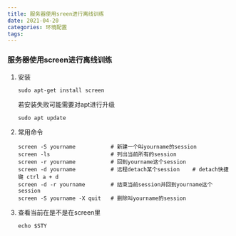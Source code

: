 ```yaml
---
title: 服务器使用sreen进行离线训练
date: 2021-04-20
categories: 环境配置
tags:
---
```

### 服务器使用screen进行离线训练
1. 安装
    ```
    sudo apt-get install screen
    ```
    若安装失败可能需要对apt进行升级
    ```
    sudo apt update
    ```
2. 常用命令
    ```
    screen -S yourname           # 新建一个叫yourname的session
    screen -ls                   # 列出当前所有的session
    screen -r yourname           # 回到yourname这个session
    screen -d yourname           # 远程detach某个session    # detach快捷键 ctrl a + d
    screen -d -r yourname        # 结束当前session并回到yourname这个session
    screen -S yourname -X quit   # 删除叫yourname的session
    ```
3. 查看当前在是不是在screen里
    ```
    echo $STY
    ```